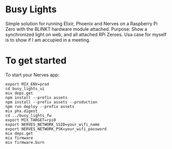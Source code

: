 # Busy Lights
Simple solution for running Elixir, Phoenix and Nerves on a Raspberry Pi Zero with the BLINKT hardware module attached.
Purpose: Show a synchronized light on web, and all attached RPi Zeroes. Usa case for myself is to show if I am accupied in a meeting.

# To get started
To start your Nerves app:

    export MIX_ENV=prod
    cd busy_lights_ui
    mix deps.get
    npm install --prefix assets
    npm install --prefix assets --production
    npm run deploy --prefix assets
    mix phx.digest
    cd ../busy_lights_fw
    export MIX_TARGET=rpi0
    export NERVES_NETWORK_SSID=your_wifi_name
    export NERVES_NETWORK_PSK=your_wifi_password
    mix deps.get
    mix firmware
    mix firmware.burn